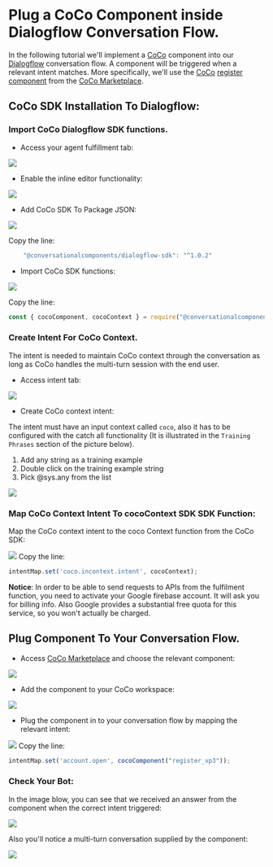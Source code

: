 # Plug a CoCo Component inside Dialogflow Conversation Flow.

In the following tutorial we'll implement a [CoCo](http://conversationalcomponents.com/ "CoCo")
component into our [Dialogflow](https://dialogflow.cloud.google.com/ "Dialogflow")
conversation flow. A component will be triggered when a relevant intent matches.
More specifically, we'll use the [CoCo](http://conversationalcomponents.com/ "CoCo") [register component](https://marketplace.conversationalcomponents.com/blueprint/register_vp3 "register component")
from the [CoCo Marketplace](https://marketplace.conversationalcomponents.com/ "CoCo Marketplace").


## CoCo SDK Installation To Dialogflow:


### Import CoCo Dialogflow SDK functions.
* Access your agent fulfillment tab:

![](./screenshots/plug_coco_component_inside_dialogflow_conversation/1_fulfillment_tab.png)

* Enable the inline editor functionality:

![](./screenshots/plug_coco_component_inside_dialogflow_conversation/2_enable_inline_editor.png)

* Add CoCo SDK To Package JSON:

![](./screenshots/plug_coco_component_inside_dialogflow_conversation/3_add_coco_sdk_to_package_json.png)

Copy the line:
```javascript
    "@conversationalcomponents/dialogflow-sdk": "^1.0.2"
```

* Import CoCo SDK functions:

![](./screenshots/plug_coco_component_inside_dialogflow_conversation/4_import_coco_dialogflow_sdk.png)

Copy the line:
```javascript
const { cocoComponent, cocoContext } = require("@conversationalcomponents/dialogflow-sdk");
```

### Create Intent For CoCo Context.
The intent is needed to maintain CoCo context through the conversation as long as
CoCo handles the multi-turn session with the end user.

* Access intent tab:

![](./screenshots/plug_coco_component_inside_dialogflow_conversation/5_intent_tab.png)

* Create CoCo context intent:

The intent must have an input context called `coco`, also it has to be configured with
the catch all functionality (It is illustrated in the `Training Phrases` section of the picture below).

1. Add any string as a training example
2. Double click on the training example string
3. Pick @sys.any from the list

![](./screenshots/plug_coco_component_inside_dialogflow_conversation/6_create_coco_context_intent.png)


### Map CoCo Context Intent To cocoContext SDK SDK Function:
Map the CoCo context intent to the coco Context function from the CoCo SDK:

![](./screenshots/plug_coco_component_inside_dialogflow_conversation/7_map_coco_intent_to_coco_context_function.png)
Copy the line:
```javascript
intentMap.set('coco.incontext.intent', cocoContext);
```

**Notice**: In order to be able to send requests to APIs from the fulfilment function,
you need to activate your Google firebase account. It will ask you for billing info.
Also Google provides a substantial free quota for this service, so you won't actually be charged.

## Plug Component To Your Conversation Flow.
* Access [CoCo Marketplace](https://marketplace.conversationalcomponents.com/ "CoCo Marketplace") and choose the relevant component:

![](./screenshots/plug_coco_component_inside_dialogflow_conversation/8_register_component.png)

* Add the component to your CoCo workspace:

![](./screenshots/plug_coco_component_inside_dialogflow_conversation/9_add_component.png)

* Plug the component in to your conversation flow by mapping the relevant intent:

![](./screenshots/plug_coco_component_inside_dialogflow_conversation/10_plug_component.png)
Copy the line:

```javascript
intentMap.set('account.open', cocoComponent("register_vp3"));
```

### Check Your Bot:
In the image blow, you can see that we received an answer from the component
when the correct intent triggered:

![](./screenshots/plug_coco_component_inside_dialogflow_conversation/11_flow_test.png)

Also you'll notice a multi-turn conversation supplied by the component:

![](./screenshots/plug_coco_component_inside_dialogflow_conversation/12_flow_test_2.png)
